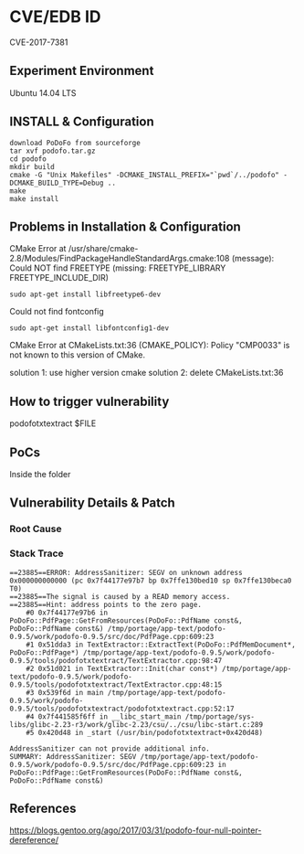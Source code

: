 # CVE/EDB ID
CVE-2017-7381

## Experiment Environment
Ubuntu 14.04 LTS

## INSTALL & Configuration
```
download PoDoFo from sourceforge
tar xvf podofo.tar.gz
cd podofo 
mkdir build
cmake -G "Unix Makefiles" -DCMAKE_INSTALL_PREFIX="`pwd`/../podofo" -DCMAKE_BUILD_TYPE=Debug ..
make
make install
```

## Problems in Installation & Configuration
CMake Error at /usr/share/cmake-2.8/Modules/FindPackageHandleStandardArgs.cmake:108 (message):  
  Could NOT find FREETYPE (missing: FREETYPE\_LIBRARY FREETYPE\_INCLUDE\_DIR)  
```
sudo apt-get install libfreetype6-dev
```

Could not find fontconfig
```
sudo apt-get install libfontconfig1-dev
```
CMake Error at CMakeLists.txt:36 (CMAKE\_POLICY):
Policy "CMP0033" is not known to this version of CMake.

solution 1: use higher version cmake
solution 2: delete CMakeLists.txt:36


## How to trigger vulnerability
podofotxtextract $FILE

## PoCs
Inside the folder

## Vulnerability Details & Patch

### Root Cause

### Stack Trace
```
==23885==ERROR: AddressSanitizer: SEGV on unknown address 0x000000000000 (pc 0x7f44177e97b7 bp 0x7ffe130bed10 sp 0x7ffe130beca0 T0)
==23885==The signal is caused by a READ memory access.
==23885==Hint: address points to the zero page.
    #0 0x7f44177e97b6 in PoDoFo::PdfPage::GetFromResources(PoDoFo::PdfName const&, PoDoFo::PdfName const&) /tmp/portage/app-text/podofo-0.9.5/work/podofo-0.9.5/src/doc/PdfPage.cpp:609:23
    #1 0x51dda3 in TextExtractor::ExtractText(PoDoFo::PdfMemDocument*, PoDoFo::PdfPage*) /tmp/portage/app-text/podofo-0.9.5/work/podofo-0.9.5/tools/podofotxtextract/TextExtractor.cpp:98:47
    #2 0x51d021 in TextExtractor::Init(char const*) /tmp/portage/app-text/podofo-0.9.5/work/podofo-0.9.5/tools/podofotxtextract/TextExtractor.cpp:48:15
    #3 0x539f6d in main /tmp/portage/app-text/podofo-0.9.5/work/podofo-0.9.5/tools/podofotxtextract/podofotxtextract.cpp:52:17
    #4 0x7f441585f6ff in __libc_start_main /tmp/portage/sys-libs/glibc-2.23-r3/work/glibc-2.23/csu/../csu/libc-start.c:289
    #5 0x420d48 in _start (/usr/bin/podofotxtextract+0x420d48)

AddressSanitizer can not provide additional info.
SUMMARY: AddressSanitizer: SEGV /tmp/portage/app-text/podofo-0.9.5/work/podofo-0.9.5/src/doc/PdfPage.cpp:609:23 in PoDoFo::PdfPage::GetFromResources(PoDoFo::PdfName const&, PoDoFo::PdfName const&)
```

## References
https://blogs.gentoo.org/ago/2017/03/31/podofo-four-null-pointer-dereference/

